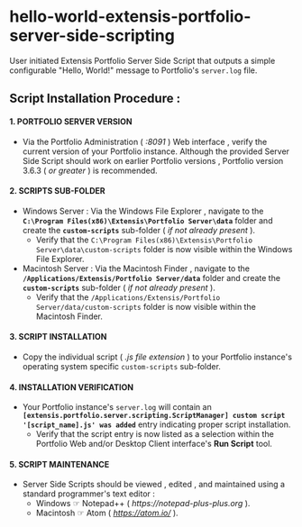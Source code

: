 # hello-world-extensis-portfolio-server-side-scripting
User initiated Extensis Portfolio Server Side Script that outputs a simple configurable "Hello, World!" message to Portfolio's `server.log` file.

## Script Installation Procedure :

#### 1. PORTFOLIO SERVER VERSION
* Via the Portfolio Administration ( _:8091_ ) Web interface , verify the current version of your Portfolio instance.
Although the provided Server Side Script should work on earlier Portfolio versions , Portfolio version 3.6.3 ( _or greater_ ) is recommended.

#### 2. SCRIPTS SUB-FOLDER
* Windows Server : Via the Windows File Explorer , navigate to the **`C:\Program Files(x86)\Extensis\Portfolio Server\data`** folder and create the **`custom-scripts`** sub-folder ( _if not already present_ ).
  * Verify that the `C:\Program Files(x86)\Extensis\Portfolio Server\data\custom-scripts` folder is now visible within the Windows File Explorer.
* Macintosh Server : Via the Macintosh Finder , navigate to the **`/Applications/Extensis/Portfolio Server/data`** folder and create the **`custom-scripts`** sub-folder ( _if not already present_ ).
  * Verify that the `/Applications/Extensis/Portfolio Server/data/custom-scripts` folder is now visible within the Macintosh Finder.

#### 3. SCRIPT INSTALLATION
* Copy the individual script ( _.js file extension_ ) to your Portfolio instance's operating system specific `custom-scripts` sub-folder.

#### 4. INSTALLATION VERIFICATION
* Your Portfolio instance's `server.log` will contain an **`[extensis.portfolio.server.scripting.ScriptManager] custom script '[script_name].js' was added`** entry indicating proper script installation.
  * Verify that the script entry is now listed as a selection within the Portfolio Web and/or Desktop Client interface's **Run Script** tool.

#### 5. SCRIPT MAINTENANCE
* Server Side Scripts should be viewed , edited , and maintained using a standard programmer's text editor :
  * Windows ☞ Notepad++ ( _https://notepad-plus-plus.org_ ).
  * Macintosh ☞ Atom ( _https://atom.io/_ ).
